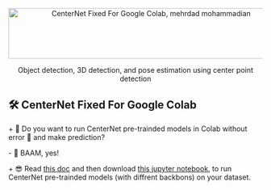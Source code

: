 <p align="center">
  <img src="https://github.com/mehrdad-dev/CenterNet-Fixed-For-Colab/blob/main/images/centernet-in-colab.png" alt="CenterNet Fixed For Google Colab, mehrdad mohammadian" style="width:550px;height:100px;"/>
</p>

<div align=center> Object detection, 3D detection, and pose estimation using center point detection </div>
 
## 🛠 CenterNet Fixed For Google Colab 
  
\+ 🤔  Do you want to run CenterNet pre-trainded models in Colab without error 🐞 and make prediction?

\- 🤯 BAAM, yes!

\+ 😎 Read [this doc](https://mehrdad-dev.ir/CenterNet-Fixed-For-Colab/) and then download [this jupyter notebook](), to run CenterNet pre-trainded models (with diffrent backbons) on your dataset.
 
 
